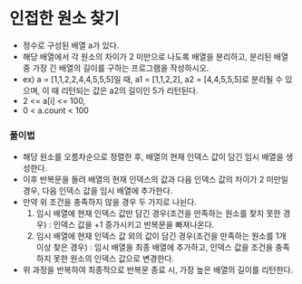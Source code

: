 # 인접한 원소 찾기
- 정수로 구성된 배열 a가 있다.
- 해당 배열에서 각 원소의 차이가 2 미만으로 나도록 배열을 분리하고, 분리된 배열 중 가장 긴 배열의 길이를 구하는 프로그램을 작성하시오.
- ex) a = [1,1,2,2,4,4,5,5,5]일 때, a1 = [1,1,2,2], a2 = [4,4,5,5,5]로 분리될 수 있으며, 이 때 리턴되는 값은 a2의 길이인 5가 리턴된다.
- 2 <= a[i] <= 100,
- 0 < a.count < 100

### 풀이법
- 해당 원소를 오름차순으로 정렬한 후, 배열의 현재 인덱스 값이 담긴 임시 배열을 생성한다.
- 이후 반복문을 돌려 배열의 현재 인덱스의 값과 다음 인덱스 값의 차이가 2 미만일 경우, 다음 인덱스 값을 임시 배열에 추가한다.
- 만약 위 조건을 충족하지 않을 경우 두 가지로 나뉜다.
  1. 임시 배열에 현재 인덱스 값만 담긴 경우(조건을 만족하는 원소를 찾지 못한 경우) : 인덱스 값을 +1 증가시키고 반복문을 빠져나온다. 
   2. 임시 배열에 현재 인덱스 값 외의 값이 담긴 경우(조건을 만족하는 원소를 1개 이상 찾은 경우) : 임시 배열을 최종 배열에 추가하고, 인덱스 값을 조건을 충족하지 못한 원소의 인덱스 값으로 변경한다.
- 위 과정을 반복하여 최종적으로 반복문 종료 시, 가장 높은 배열의 길이를 리턴한다.
